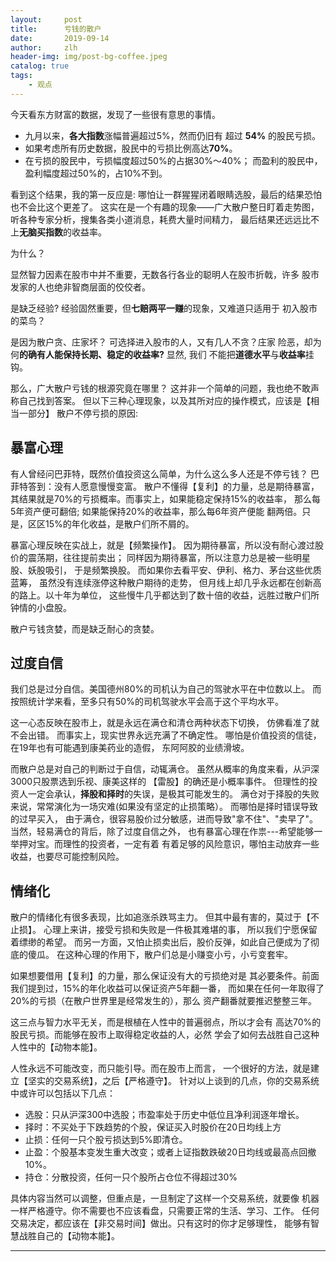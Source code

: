 ```yaml
---
layout:     post
title:      亏钱的散户
date:       2019-09-14
author:     zlh
header-img: img/post-bg-coffee.jpeg
catalog: true
tags:
    - 观点
---
```

今天看东方财富的数据，发现了一些很有意思的事情。

- 九月以来，**各大指数**涨幅普遍超过5%，然而仍旧有
超过 **54%** 的股民亏损。
- 如果考虑所有历史数据，股民中的亏损比例高达**70%**。
- 在亏损的股民中，亏损幅度超过50%的占据30%～40%；
而盈利的股民中，盈利幅度超过50%的，占10%不到。

看到这个结果，我的第一反应是:
哪怕让一群猩猩闭着眼睛选股，最后的结果恐怕
也不会比这个更差了。
这实在是一个有趣的现象——广大散户整日盯着走势图，
听各种专家分析，搜集各类小道消息，耗费大量时间精力，
最后结果还远远比不上**无脑买指数**的收益率。


为什么？

显然智力因素在股市中并不重要，无数各行各业的聪明人在股市折戟，许多
股市发家的人也绝非智商层面的佼佼者。

是缺乏经验? 经验固然重要，但**七赔两平一赚**的现象，又难道只适用于
初入股市的菜鸟？

是因为散户贪、庄家坏？ 可选择进入股市的人，又有几人不贪？庄家
险恶，却为何**的确有人能保持长期、稳定的收益率?** 显然, 我们
不能把**道德水平**与**收益率**挂钩。


那么，广大散户亏钱的根源究竟在哪里？
这并非一个简单的问题，我也绝不敢声称自己找到答案。
但以下三种心理现象，以及其所对应的操作模式，应该是【相当一部分】
散户不停亏损的原因:

## 暴富心理

有人曾经问巴菲特，既然价值投资这么简单，为什么这么多人还是不停亏钱？
巴菲特答到：没有人愿意慢慢变富。
散户不懂得【复利】的力量，总是期待暴富，
其结果就是70%的亏损概率。而事实上，如果能稳定保持15%的收益率，
那么每5年资产便可翻倍; 如果能保持20%的收益率，那么每6年资产便能
翻两倍。只是，区区15%的年化收益，是散户们所不屑的。

暴富心理反映在实战上，就是【频繁操作】。
因为期待暴富，所以没有耐心渡过股价的震荡期，往往提前卖出；
同样因为期待暴富，所以注意力总是被一些明星股、妖股吸引，
于是频繁换股。
而如果你去看平安、伊利、格力、茅台这些优质蓝筹，
虽然没有连续涨停这种散户期待的走势，
但月线上却几乎永远都在创新高的路上。以十年为单位，
这些慢牛几乎都达到了数十倍的收益，远胜过散户们所钟情的小盘股。

散户亏钱贪婪，而是缺乏耐心的贪婪。

## 过度自信

我们总是过分自信。美国德州80%的司机认为自己的驾驶水平在中位数以上。
而按照统计学来看，至多只有50%的司机驾驶水平会高于这个平均水平。

这一心态反映在股市上，就是永远在满仓和清仓两种状态下切换，
仿佛看准了就不会出错。
而事实上，现实世界永远充满了不确定性。
哪怕是价值投资的信徒，在19年也有可能遇到康美药业的造假，
东阿阿胶的业绩滑坡。

而散户总是对自己的判断过于自信，动辄满仓。
虽然从概率的角度来看，从沪深3000只股票选到乐视、康美这样的
【雷股】的确还是小概率事件。
但理性的投资人一定会承认，**择股和择时**的失误，是极其可能发生的。
满仓对于择股的失败来说，常常演化为一场灾难(如果没有坚定的止损策略）。
而哪怕是择时错误导致的过早买入，
由于满仓，很容易股价过分敏感，进而导致"拿不住"、"卖早了"。
当然，轻易满仓的背后，除了过度自信之外，
也有暴富心理在作祟---希望能够一举押对宝。而理性的投资者，一定有着
有着足够的风险意识，哪怕主动放弃一些收益，也要尽可能控制风险。


## 情绪化
散户的情绪化有很多表现，比如追涨杀跌骂主力。
但其中最有害的，莫过于【不止损】。
心理上来讲，接受亏损和失败是一件极其难堪的事，
所以我们宁愿保留着缥缈的希望。
而另一方面，又怕止损卖出后，股价反弹，如此自己便成为了彻底的傻瓜。
在这种心理的作用下，散户们总是小赚变小亏，小亏变套牢。

如果想要借用【复利】的力量，那么保证没有大的亏损绝对是
其必要条件。前面我们提到过，15%的年化收益可以保证资产5年翻一番，
而如果在任何一年取得了20%的亏损（在散户世界里是经常发生的），那么
资产翻番就要推迟整整三年。


这三点与智力水平无关，而是根植在人性中的普遍弱点，所以才会有
高达70%的股民亏损。而能够在股市上取得稳定收益的人，必然
学会了如何去战胜自己这种人性中的【动物本能】。

人性永远不可能改变，而只能引导。而在股市上而言，
一个很好的方法，就是建立【坚实的交易系统】，之后【严格遵守】。
针对以上谈到的几点，你的交易系统中或许可以包括以下几点：

- 选股：只从沪深300中选股；市盈率处于历史中低位且净利润逐年增长。
- 择时：不买处于下跌趋势的个股，保证买入时股价在20日均线上方
- 止损：任何一只个股亏损达到5%即清仓。
- 止盈：个股基本变发生重大改变；或者上证指数跌破20日均线或最高点回撤10%。
- 持仓：分散投资，任何一只个股所占仓位不得超过30%

具体内容当然可以调整，但重点是，一旦制定了这样一个交易系统，就要像
机器一样严格遵守。你不需要也不应该看盘，只需要正常的生活、学习、工作。
任何交易决定，都应该在【非交易时间】做出。只有这时的你才足够理性，
能够有智慧战胜自己的【动物本能】。











---


